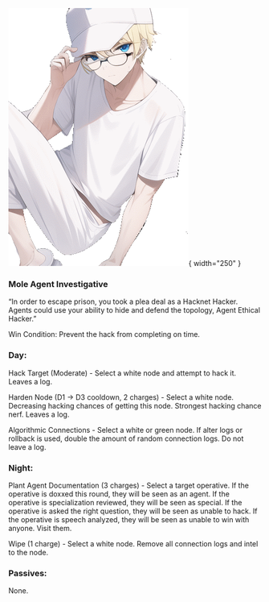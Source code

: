 ![agentethicalhacker.png](Images/agentethicalhacker.png){ width="250" }

### **Mole Agent Investigative**

“In order to escape prison, you took a plea deal as a Hacknet Hacker. Agents could use your ability to hide and defend the topology, Agent Ethical Hacker.”

Win Condition: Prevent the hack from completing on time.

### **Day:**

Hack Target (Moderate) - Select a white node and attempt to hack it. Leaves a log.

Harden Node (D1 -> D3 cooldown, 2 charges) - Select a white node. Decreasing hacking chances of getting this node. Strongest hacking chance nerf. Leaves a log.

Algorithmic Connections - Select a white or green node. If alter logs or rollback is used, double the amount of random connection logs. Do not leave a log.

### **Night:**

Plant Agent Documentation (3 charges) - Select a target operative. If the operative is doxxed this round, they will be seen as an agent. If the operative is specialization reviewed, they will be seen as special. If the operative is asked the right question, they will be seen as unable to hack. If the operative is speech analyzed, they will be seen as unable to win with anyone. Visit them.

Wipe (1 charge) - Select a white node. Remove all connection logs and intel to the node.

### **Passives:**

None.